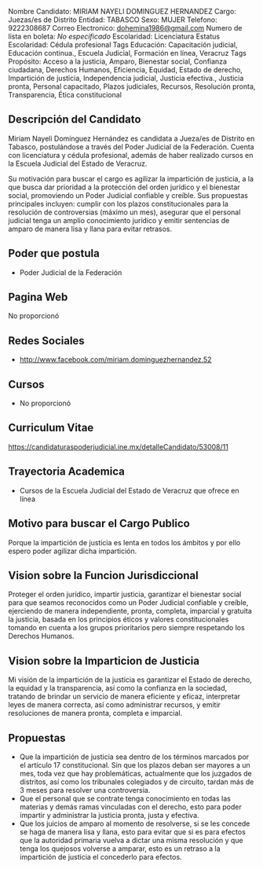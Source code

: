 Nombre Candidato: MIRIAM NAYELI DOMINGUEZ HERNANDEZ
Cargo: Juezas/es de Distrito
Entidad: TABASCO
Sexo: MUJER
Telefono: 9222308687
Correo Electronico: dohemina1986@gmail.com
Numero de lista en boleta: *No especificado*
Escolaridad: Licenciatura
Estatus Escolaridad: Cédula profesional
Tags Educación: Capacitación judicial, Educación continua., Escuela Judicial, Formación en línea, Veracruz
Tags Propósito: Acceso a la justicia, Amparo, Bienestar social, Confianza ciudadana, Derechos Humanos, Eficiencia, Equidad, Estado de derecho, Impartición de justicia, Independencia judicial, Justicia efectiva., Justicia pronta, Personal capacitado, Plazos judiciales, Recursos, Resolución pronta, Transparencia, Ética constitucional


## Descripción del Candidato 

Miriam Nayeli Domínguez Hernández es candidata a Jueza/es de Distrito en Tabasco, postulándose a través del Poder Judicial de la Federación. Cuenta con licenciatura y cédula profesional, además de haber realizado cursos en la Escuela Judicial del Estado de Veracruz.

Su motivación para buscar el cargo es agilizar la impartición de justicia, a la que busca dar prioridad a la protección del orden jurídico y el bienestar social, promoviendo un Poder Judicial confiable y creíble. Sus propuestas principales incluyen: cumplir con los plazos constitucionales para la resolución de controversias (máximo un mes), asegurar que el personal judicial tenga un amplio conocimiento jurídico y emitir sentencias de amparo de manera lisa y llana para evitar retrasos.


## Poder que postula

- Poder Judicial de la Federación


## Pagina Web

No proporcionó


## Redes Sociales

- http://www.facebook.com/miriam.dominguezhernandez.52


## Cursos

- No proporcionó


## Curriculum Vitae

https://candidaturaspoderjudicial.ine.mx/detalleCandidato/53008/11


## Trayectoria Academica

- Cursos de la Escuela Judicial del Estado de Veracruz que ofrece en línea


## Motivo para buscar el Cargo Publico

Porque la impartición de justicia es lenta en todos los ámbitos y por ello espero poder agilizar dicha impartición.


## Vision sobre la Funcion Jurisdiccional

Proteger el orden jurídico, impartir justicia, garantizar el bienestar social para que seamos reconocidos como un Poder Judicial confiable y creíble, ejerciendo de manera independiente, pronta, completa, imparcial y gratuita la justicia, basada en los principios éticos y valores constitucionales tomando en cuenta a los grupos prioritarios pero siempre respetando los Derechos Humanos.


## Vision sobre la Imparticion de Justicia

Mi visión de la impartición de la justicia es garantizar el Estado de derecho, la equidad y la transparencia, así como la confianza en la sociedad, tratando de brindar un servicio de manera eficiente y eficaz, interpretar leyes de manera correcta, así como administrar recursos, y emitir resoluciones de manera pronta, completa e imparcial.


## Propuestas

- Que la impartición de justicia sea dentro de los términos marcados por el artículo 17 constitucional. Sin que los plazos deban ser mayores a un mes, toda vez que hay problemáticas, actualmente que los juzgados de distritos, así como los tribunales colegiados y de circuito, tardan más de 3 meses para resolver una controversia.
- Que el personal que se contrate tenga conocimiento en todas las materias y demás ramas vinculadas con el derecho, esto para poder impartir y administrar la justicia pronta, justa y efectiva.
- Que los juicios de amparo al momento de resolverse, si se les concede se haga de manera lisa y llana, esto para evitar que si es para efectos que la autoridad primaria vuelva a dictar una misma resolución y que tenga los quejosos volverse a amparar, esto es un retraso a la impartición de justicia el concederlo para efectos.

